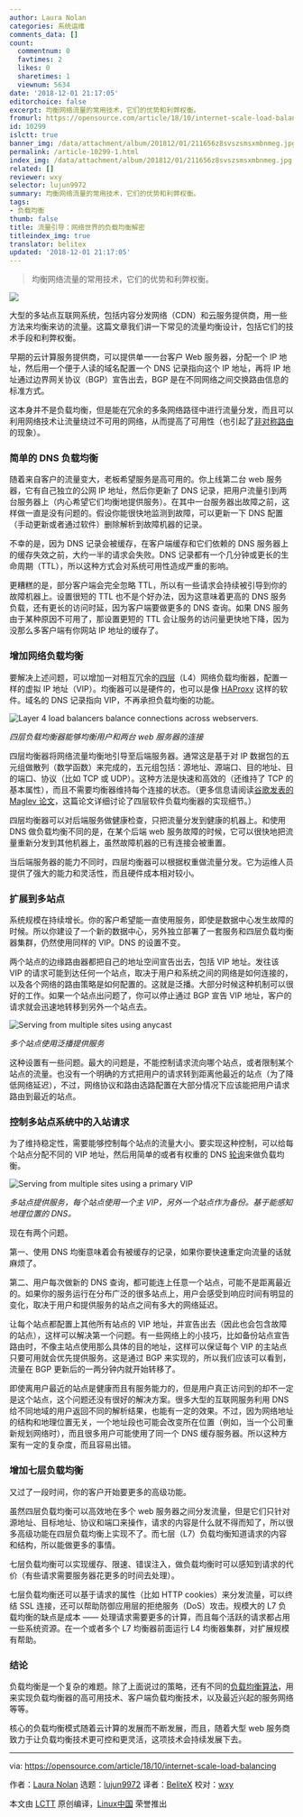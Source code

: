 ```yaml
---
author: Laura Nolan
categories: 系统运维
comments_data: []
count:
  commentnum: 0
  favtimes: 2
  likes: 0
  sharetimes: 1
  viewnum: 5634
date: '2018-12-01 21:17:05'
editorchoice: false
excerpt: 均衡网络流量的常用技术，它们的优势和利弊权衡。
fromurl: https://opensource.com/article/18/10/internet-scale-load-balancing
id: 10299
islctt: true
banner_img: /data/attachment/album/201812/01/211656z8svszsmsxmbnmeg.jpg
permalink: /article-10299-1.html
index_img: /data/attachment/album/201812/01/211656z8svszsmsxmbnmeg.jpg.thumb.jpg
related: []
reviewer: wxy
selector: lujun9972
summary: 均衡网络流量的常用技术，它们的优势和利弊权衡。
tags:
- 负载均衡
thumb: false
title: 流量引导：网络世界的负载均衡解密
titleindex_img: true
translator: belitex
updated: '2018-12-01 21:17:05'
---
```



> 
> 均衡网络流量的常用技术，它们的优势和利弊权衡。
> 
> 
> 


![](/data/attachment/album/201812/01/211656z8svszsmsxmbnmeg.jpg)


大型的多站点互联网系统，包括内容分发网络（CDN）和云服务提供商，用一些方法来均衡来访的流量。这篇文章我们讲一下常见的流量均衡设计，包括它们的技术手段和利弊权衡。


早期的云计算服务提供商，可以提供单一一台客户 Web 服务器，分配一个 IP 地址，然后用一个便于人读的域名配置一个 DNS 记录指向这个 IP 地址，再将 IP 地址通过边界网关协议（BGP）宣告出去，BGP 是在不同网络之间交换路由信息的标准方式。


这本身并不是负载均衡，但是能在冗余的多条网络路径中进行流量分发，而且可以利用网络技术让流量绕过不可用的网络，从而提高了可用性（也引起了[非对称路由](https://www.noction.com/blog/bgp-and-asymmetric-routing)的现象）。


### 简单的 DNS 负载均衡


随着来自客户的流量变大，老板希望服务是高可用的。你上线第二台 web 服务器，它有自己独立的公网 IP 地址，然后你更新了 DNS 记录，把用户流量引到两台服务器上（内心希望它们均衡地提供服务）。在其中一台服务器出故障之前，这样做一直是没有问题的。假设你能很快地监测到故障，可以更新一下 DNS 配置（手动更新或者通过软件）删除解析到故障机器的记录。


不幸的是，因为 DNS 记录会被缓存，在客户端缓存和它们依赖的 DNS 服务器上的缓存失效之前，大约一半的请求会失败。DNS 记录都有一个几分钟或更长的生命周期（TTL），所以这种方式会对系统可用性造成严重的影响。


更糟糕的是，部分客户端会完全忽略 TTL，所以有一些请求会持续被引导到你的故障机器上。设置很短的 TTL 也不是个好办法，因为这意味着更高的 DNS 服务负载，还有更长的访问时延，因为客户端要做更多的 DNS 查询。如果 DNS 服务由于某种原因不可用了，那设置更短的 TTL 会让服务的访问量更快地下降，因为没那么多客户端有你网站 IP 地址的缓存了。


### 增加网络负载均衡


要解决上述问题，可以增加一对相互冗余的[四层](https://en.wikipedia.org/wiki/Transport_layer)（L4）网络负载均衡器，配置一样的虚拟 IP 地址（VIP）。均衡器可以是硬件的，也可以是像 [HAProxy](https://www.haproxy.com/blog/failover-and-worst-case-management-with-haproxy/) 这样的软件。域名的 DNS 记录指向 VIP，不再承担负载均衡的功能。


![Layer 4 load balancers balance connections across webservers.](/data/attachment/album/201812/01/211709jvbeia7aeb8y00e0.png "Layer 4 load balancers balance connections across webservers.")


*四层负载均衡器能够均衡用户和两台 web 服务器的连接*


四层均衡器将网络流量均衡地引导至后端服务器。通常这是基于对 IP 数据包的五元组做散列（数学函数）来完成的，五元组包括：源地址、源端口、目的地址、目的端口、协议（比如 TCP 或 UDP）。这种方法是快速和高效的（还维持了 TCP 的基本属性），而且不需要均衡器维持每个连接的状态。（更多信息请阅读[谷歌发表的 Maglev 论文](https://ai.google/research/pubs/pub44824)，这篇论文详细讨论了四层软件负载均衡器的实现细节。）


四层均衡器可以对后端服务做健康检查，只把流量分发到健康的机器上。和使用 DNS 做负载均衡不同的是，在某个后端 web 服务故障的时候，它可以很快地把流量重新分发到其他机器上，虽然故障机器的已有连接会被重置。


当后端服务器的能力不同时，四层均衡器可以根据权重做流量分发。它为运维人员提供了强大的能力和灵活性，而且硬件成本相对较小。


### 扩展到多站点


系统规模在持续增长。你的客户希望能一直使用服务，即使是数据中心发生故障的时候。所以你建设了一个新的数据中心，另外独立部署了一套服务和四层负载均衡器集群，仍然使用同样的 VIP。DNS 的设置不变。


两个站点的边缘路由器都把自己的地址空间宣告出去，包括 VIP 地址。发往该 VIP 的请求可能到达任何一个站点，取决于用户和系统之间的网络是如何连接的，以及各个网络的路由策略是如何配置的。这就是泛播。大部分时候这种机制可以很好的工作。如果一个站点出问题了，你可以停止通过 BGP 宣告 VIP 地址，客户的请求就会迅速地转移到另外一个站点去。


![Serving from multiple sites using anycast](/data/attachment/album/201812/01/211710y5okie6y4ezak5ni.png "Serving from multiple sites using anycast")


*多个站点使用泛播提供服务*


这种设置有一些问题。最大的问题是，不能控制请求流向哪个站点，或者限制某个站点的流量。也没有一个明确的方式把用户的请求转到距离他最近的站点（为了降低网络延迟），不过，网络协议和路由选路配置在大部分情况下应该能把用户请求路由到最近的站点。


### 控制多站点系统中的入站请求


为了维持稳定性，需要能够控制每个站点的流量大小。要实现这种控制，可以给每个站点分配不同的 VIP 地址，然后用简单的或者有权重的 DNS [轮询](https://en.wikipedia.org/wiki/Round-robin_scheduling)来做负载均衡。


![Serving from multiple sites using a primary VIP](/data/attachment/album/201812/01/211712mpupfqw9ihqwep82.png "Serving from multiple sites using a primary VIP")


*多站点提供服务，每个站点使用一个主 VIP，另外一个站点作为备份。基于能感知地理位置的 DNS。*


现在有两个问题。


第一、使用 DNS 均衡意味着会有被缓存的记录，如果你要快速重定向流量的话就麻烦了。


第二、用户每次做新的 DNS 查询，都可能连上任意一个站点，可能不是距离最近的。如果你的服务运行在分布广泛的很多站点上，用户会感受到响应时间有明显的变化，取决于用户和提供服务的站点之间有多大的网络延迟。


让每个站点都配置上其他所有站点的 VIP 地址，并宣告出去（因此也会包含故障的站点），这样可以解决第一个问题。有一些网络上的小技巧，比如备份站点宣告路由时，不像主站点使用那么具体的目的地址，这样可以保证每个 VIP 的主站点只要可用就会优先提供服务。这是通过 BGP 来实现的，所以我们应该可以看到，流量在 BGP 更新后的一两分钟内就开始转移了。


即使离用户最近的站点是健康而且有服务能力的，但是用户真正访问到的却不一定是这个站点，这个问题还没有很好的解决方案。很多大型的互联网服务利用 DNS 给不同地域的用户返回不同的解析结果，也能有一定的效果。不过，因为网络地址的结构和地理位置无关，一个地址段也可能会改变所在位置（例如，当一个公司重新规划网络时），而且很多用户可能使用了同一个 DNS 缓存服务器。所以这种方案有一定的复杂度，而且容易出错。


### 增加七层负载均衡


又过了一段时间，你的客户开始要更多的高级功能。


虽然四层负载均衡可以高效地在多个 web 服务器之间分发流量，但是它们只针对源地址、目标地址、协议和端口来操作，请求的内容是什么就不得而知了，所以很多高级功能在四层负载均衡上实现不了。而七层（L7）负载均衡知道请求的内容和结构，所以能做更多的事情。


七层负载均衡可以实现缓存、限速、错误注入，做负载均衡时可以感知到请求的代价（有些请求需要服务器花更多的时间去处理）。


七层负载均衡还可以基于请求的属性（比如 HTTP cookies）来分发流量，可以终结 SSL 连接，还可以帮助防御应用层的拒绝服务（DoS）攻击。规模大的 L7 负载均衡的缺点是成本 —— 处理请求需要更多的计算，而且每个活跃的请求都占用一些系统资源。在一个或者多个 L7 均衡器前面运行 L4 均衡器集群，对扩展规模有帮助。


### 结论


负载均衡是一个复杂的难题。除了上面说过的策略，还有不同的[负载均衡算法](https://medium.com/netflix-techblog/netflix-edge-load-balancing-695308b5548c)，用来实现负载均衡器的高可用技术、客户端负载均衡技术，以及最近兴起的服务网络等等。


核心的负载均衡模式随着云计算的发展而不断发展，而且，随着大型 web 服务商致力于让负载均衡技术更可控和更灵活，这项技术会持续发展下去。




---


via: <https://opensource.com/article/18/10/internet-scale-load-balancing>


作者：[Laura Nolan](https://opensource.com/users/lauranolan) 选题：[lujun9972](https://github.com/lujun9972) 译者：[BeliteX](https://github.com/belitex) 校对：[wxy](https://github.com/wxy)


本文由 [LCTT](https://github.com/LCTT/TranslateProject) 原创编译，[Linux中国](https://linux.cn/) 荣誉推出